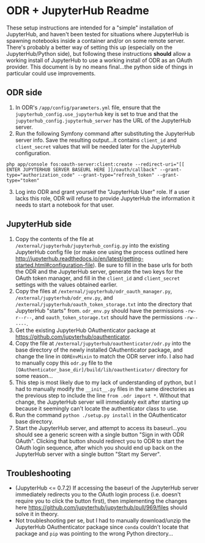# ODR + JupyterHub Readme
These setup instructions are intended for a "simple" installation of JupyterHub, and haven't been tested for situations where JupyterHub is spawning notebooks inside a container and/or on some remote server.
There's probably a better way of setting this up (especially on the JupyterHub/Python side), but following these instructions **should** allow a working install of JupyterHub to use a working install of ODR as an OAuth provider.  This document is by no means final...the python side of things in particular could use improvements.

## ODR side
1.  In ODR's `/app/config/parameters.yml` file, ensure that the `jupyterhub_config.use_jupyterhub` key is set to true and that the `jupyterhub_config.jupyterhub_server` has the URL of the JupyterHub server.
2.  Run the following Symfony command after substituting the JupyterHub server info.  Save the resulting output...it contains `client_id` and `client_secret` values that will be needed later for the JupyterHub configuration.
```
php app/console fos:oauth-server:client:create --redirect-uri="[[ ENTER JUPYTERHUB SERVER BASEURL HERE ]]/oauth/callback" --grant-type="authorization_code" --grant-type="refresh_token" --grant-type="token"
```
3.  Log into ODR and grant yourself the "JupyterHub User" role.  If a user lacks this role, ODR will refuse to provide JupyterHub the information it needs to start a notebook for that user.

## JupyterHub side
1.  Copy the contents of the file at `/external/jupyterhub/jupyterhub_config.py` into the existing JupyterHub config file (or make one using the process outlined here <http://jupyterhub.readthedocs.io/en/latest/getting-started.html#configuration-file>).  Be sure to fill in the base urls for both the ODR and the JupyterHub server, generate the two keys for the OAuth token manager, and fill in the `client_id` and `client_secret` settings with the values obtained earlier.
2.  Copy the files at `/external/jupyterhub/odr_oauth_manager.py`, `/external/jupyterhub/odr_env.py`, and `/external/jupyterhub/oauth_token_storage.txt` into the directory that JupyterHub "starts" from.  `odr_env.py` should have the permissions `-rw-r--r--`, and `oauth_token_storage.txt` should have the permissions `-rw------`. 
3.  Get the existing JupyterHub OAuthenticator package at <https://github.com/jupyterhub/oauthenticator>.
4.  Copy the file at `/external/jupyterhub/oauthenticator/odr.py` into the base directory of the newly installed OAuthenticator package, and change the line in `ODREnvMixin` to match the ODR server info.  I also had to manually copy this `odr.py` file to the `[OAuthenticator_base_dir]/build/lib/oauthenticator/` directory for some reason...
5.  This step is most likely due to my lack of understanding of python, but I had to manually modify the `__init__.py` files in the same directories as the previous step to include the line `from .odr import *`.  Without that change, the JupyterHub server will immediately exit after starting up because it seemingly can't locate the authenticator class to use.
6.  Run the command `python ./setup.py install` in the OAuthenticator base directory.
7.  Start the JupyterHub server, and attempt to access its baseurl...you should see a generic screen with a single button "Sign in with ODR OAuth".  Clicking that button should redirect you to ODR to start the OAuth login sequence, after which you should end up back on the JupyterHub server with a single button "Start my Server".

## Troubleshooting
* (JupyterHub <= 0.7.2) If accessing the baseurl of the JupyterHub server immediately redirects you to the OAuth login process (i.e. doesn't require you to click the button first), then implementing the changes here <https://github.com/jupyterhub/jupyterhub/pull/969/files> should solve it in theory.
* Not troubleshooting per se, but I had to manually download/unzip the JupyterHub OAuthenticator package since `conda` couldn't locate that package and `pip` was pointing to the wrong Python directory...
